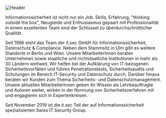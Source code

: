 ![Header](https://github.com/it-sec-de/.github/assets/7831843/26e4d6f8-3ddc-40c3-bcbc-5c8c2e5dbf3a)

Informationssicherheit ist nicht nur ein Job.
Skills, Erfahrung, "thinking outside the box", Neugierde und Enthusiasmus gepaart mit Professionalität in einem exzellenten Team sind der Schlüssel zu überdurchschnittlicher Qualität.

Seit 1996 steht das Team der it.sec GmbH für Informationssicherheit, Datenschutz & Compliance.
Neben dem Stammsitz in Ulm gibt es weitere Standorte in Berlin und Wien.
Unsere MitarbeiterInnen beraten Unternehmen sowie staatliche und nichtstaatliche Institutionen in mehr als 30 Ländern weltweit.
Wir helfen bei der Aufklärung von IT-bezogenen Sicherheitsvorfällen und führen Penetrationstests,
Sicherheitsaudits und Schulungen im Bereich IT-Security und Datenschutz durch.
Darüber hinaus beraten wir Kunden zum Thema Sicherheits- und Datenschutzmanagement.
Unsere aktuellen MitarbeiterInnen geben ihr Wissen als Lehrbeauftragte und Autoren weiter,
wirken in der Normung von Sicherheitsverfahren mit und engagieren sich in Expertenkreisen.

Seit November 2019 ist die it.sec Teil der auf Informationssicherheit spezialisierten Swiss IT Security Group.
